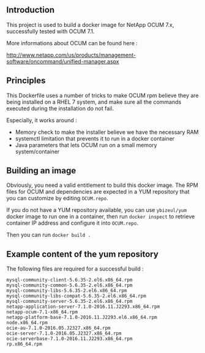 ## Introduction

This project is used to build a docker image for NetApp OCUM 7.x, successfully
tested with OCUM 7.1.

More informations about OCUM can be found here :

http://www.netapp.com/us/products/management-software/oncommand/unified-manager.aspx

## Principles

This Dockerfile uses a number of tricks to make OCUM rpm believe they are being
installed on a RHEL 7 system, and make sure all the commands executed during
the installation do not fail.

Especially, it works around :
- Memory check to make the installer believe we have the necessary RAM
- systemctl limitation that prevents it to run in a docker container
- Java parameters that lets OCUM run on a small memory system/container

## Building an image

Obviously, you need a valid entitlement to build this docker image. The RPM
files for OCUM and dependencies are expected in a YUM repository that you
can customize by editing `OCUM.repo`.

If you do not have a YUM repository available, you can use `ybizeul/yum` docker
image to run one in a container, then run `docker inspect` to retrieve container
IP address and configure it into `OCUM.repo`.

Then you can run `docker build .`

## Example content of the yum repository

The following files are required for a successful build :

```
mysql-community-client-5.6.35-2.el6.x86_64.rpm
mysql-community-common-5.6.35-2.el6.x86_64.rpm
mysql-community-libs-5.6.35-2.el6.x86_64.rpm
mysql-community-libs-compat-5.6.35-2.el6.x86_64.rpm
mysql-community-server-5.6.35-2.el6.x86_64.rpm
netapp-application-server-7.1.0-2016.11.J2293.x86_64.rpm
netapp-ocum-7.1-x86_64.rpm
netapp-platform-base-7.1.0-2016.11.J2293.el6.x86_64.rpm
node.x86_64.rpm
ocie-au-7.1.0-2016.05.J2327.x86_64.rpm
ocie-server-7.1.0-2016.05.J2327.x86_64.rpm
ocie-serverbase-7.1.0-2016.11.J2293.x86_64.rpm
rp.x86_64.rpm
```


